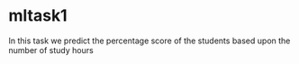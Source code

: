 # mltask1
In this task we predict the percentage score of the students based upon the number of study hours  
